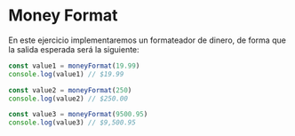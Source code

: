 # Money Format

En este ejercicio implementaremos un formateador de dinero, de forma que la salida
esperada será la siguiente:

```js
const value1 = moneyFormat(19.99)
console.log(value1) // $19.99

const value2 = moneyFormat(250)
console.log(value2) // $250.00

const value3 = moneyFormat(9500.95)
console.log(value3) // $9,500.95
```
